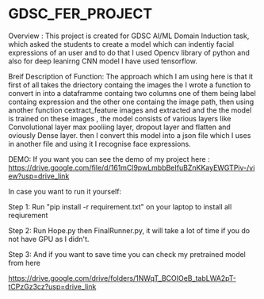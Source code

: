 # GDSC_FER_PROJECT
Overview : This project is created for GDSC AI/ML Domain Induction task, which asked the students to create a model which can indentiy facial expressions of an user and to do that I used Opencv library of python and also for deep leanirng CNN model I have used tensorflow.

Breif Description of Function: The approach which I am using here is that it first of all takes the driectory containg the images the I wrote a function to convert in into a dataframme containg two columns one of them being label containg expression and the other one containg the image path, then using another function cextract_feature images and extracted and the the model is trained on these images , the model consists of various layers like Convolutional layer max pooliing layer, dropout layer and flatten and oviously Dense layer.
then I convert this model into a json file which I uses in another file and using it I recognise face expressions.

DEMO: If you want you can see the demo of my project here :
https://drive.google.com/file/d/161mCl9pwLmbbBeIfuBZnKKayEWGTPiv-/view?usp=drive_link

In case you want to run it yourself:

Step 1: Run "pip install -r requirement.txt" on your laptop to install all reqiurement 

Step 2: Run Hope.py then FinalRunner.py, it will take a lot of time if you do not have GPU as I didn't.

Step 3: And if you want to save time you can check my pretrained model from here

https://drive.google.com/drive/folders/1NWqT_BCOIOeB_tabLWA2pT-tCPzGz3cz?usp=drive_link
